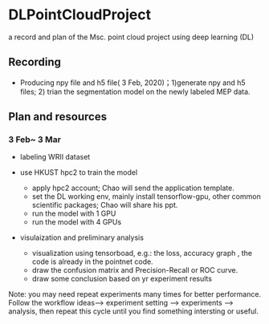 # DLPointCloudProject
a record and plan of the Msc. point cloud project using deep learning (DL)

## Recording
- Producing npy file and h5 file( 3 Feb, 2020)；1)generate npy and h5 files; 2) trian the segmentation model on the newly labeled MEP data. 


## Plan and resources

### 3 Feb~ 3 Mar
- labeling WRII dataset

- use HKUST hpc2 to train the model
  - apply hpc2 account; Chao will send the application template.
  - set the DL working env, mainly install tensorflow-gpu, other common scientific packages; Chao will share his ppt.
  - run the model with 1 GPU
  - run the model with 4 GPUs

- visulaization and preliminary analysis
   - visualization using tensorboad, e.g.: the loss, accuracy graph , the code is already in the pointnet code.
   - draw the confusion matrix and Precision-Recall or ROC curve.
   - draw some conclusion based on yr experiment results
   
 Note: you may need repeat experiments many times for better performance. Follow the workflow  ideas--> experiment setting --> experiments --> analysis, then repeat this cycle until you find something intersting or useful.
